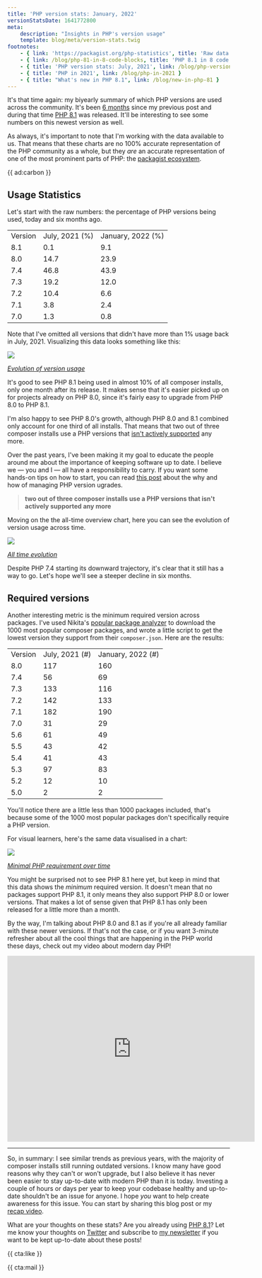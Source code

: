 ```yaml
---
title: 'PHP version stats: January, 2022'
versionStatsDate: 1641772800
meta:
    description: "Insights in PHP's version usage"
    template: blog/meta/version-stats.twig
footnotes:
    - { link: 'https://packagist.org/php-statistics', title: 'Raw data from packagist' }
    - { link: /blog/php-81-in-8-code-blocks, title: 'PHP 8.1 in 8 code blocks' }
    - { title: 'PHP version stats: July, 2021', link: /blog/php-version-stats-july-2021 }
    - { title: 'PHP in 2021', link: /blog/php-in-2021 }
    - { title: "What's new in PHP 8.1", link: /blog/new-in-php-81 }
---
```


It's that time again: my biyearly summary of which PHP versions are used across the community. It's been [6 months](/blog/php-version-stats-july-2021) since my previous post and during that time [PHP 8.1](/blog/new-in-php-81) was released. It'll be interesting to see some numbers on this newest version as well.

As always, it's important to note that I'm working with the data available to us. That means that these charts are no 100% accurate representation of the PHP community as a whole, but they _are_ an accurate representation of one of the most prominent parts of PHP: the [packagist ecosystem](https://packagist.org/php-statistics). 

{{ ad:carbon }}

## Usage Statistics

Let's start with the raw numbers: the percentage of PHP versions being used, today and six months ago.

<table>

<tr class="table-head">
    <td>Version</td>
    <td>July, 2021 (%)</td>
    <td>January, 2022 (%)</td>
</tr>

<tr>
    <td>8.1</td>
    <td>0.1</td>
    <td>9.1</td>
</tr>

<tr>
    <td>8.0</td>
    <td>14.7</td>
    <td>23.9</td>
</tr>

<tr>
    <td>7.4</td>
    <td>46.8</td>
    <td>43.9</td>
</tr>

<tr>
    <td>7.3</td>
    <td>19.2</td>
    <td>12.0</td>
</tr>

<tr>
    <td>7.2</td>
    <td>10.4</td>
    <td>6.6</td>
</tr>

<tr>
    <td>7.1</td>
    <td>3.8</td>
    <td>2.4</td>
</tr>

<tr>
    <td>7.0</td>
    <td>1.3</td>
    <td>0.8</td>
</tr>

</table>

Note that I've omitted all versions that didn't have more than 1% usage back in July, 2021. Visualizing this data looks something like this:

<div class="image-noborder image-wide"></div>

[![](/resources/img/blog/version-stats/2022-jan-01.svg)](/resources/img/blog/version-stats/2022-jan-01.svg)

<em class="center small">[Evolution of version usage](/resources/img/blog/version-stats/2022-jan-01.svg)</em>

It's good to see PHP 8.1 being used in almost 10% of all composer installs, only one month after its release. It makes sense that it's easier picked up on for projects already on PHP 8.0, since it's fairly easy to upgrade from PHP 8.0 to PHP 8.1.

I'm also happy to see PHP 8.0's growth, although PHP 8.0 and 8.1 combined only account for one third of all installs. That means that two out of three composer installs use a PHP versions that [isn't actively supported](https://www.php.net/supported-versions.php) any more. 

Over the past years, I've been making it my goal to educate the people around me about the importance of keeping software up to date. I believe we — you and I — all have a responsibility to carry. If you want some hands-on tips on how to start, you can read [this post](/blog/a-storm-in-a-glass-of-water) about the why and how of managing PHP version ugrades.

> **two out of three composer installs use a PHP versions that isn't actively supported any more**

Moving on the the all-time overview chart, here you can see the evolution of version usage across time.

<div class="image-noborder image-wide"></div>

[![](/resources/img/blog/version-stats/2022-jan-02.svg)](/resources/img/blog/version-stats/2022-jan-02.svg)

<em class="center small">[All time evolution](/resources/img/blog/version-stats/2022-jan-02.svg)</em>

Despite PHP 7.4 starting its downward trajectory, it's clear that it still has a way to go. Let's hope we'll see a steeper decline in six months.

## Required versions

Another interesting metric is the minimum required version across packages. I've used Nikita's [popular package analyzer](*https://github.com/nikic/popular-package-analysis) to download the 1000 most popular composer packages, and wrote a little script to get the lowest version they support from their `composer.json`. Here are the results:

<table>

<tr class="table-head">
    <td>Version</td>
    <td>July, 2021 (#)</td>
    <td>January, 2022 (#)</td>
</tr>

<tr>
    <td>8.0</td>
    <td>117</td>
    <td>160</td>
</tr>

<tr>
    <td>7.4</td>
    <td>56</td>
    <td>69</td>
</tr>

<tr>
    <td>7.3</td>
    <td>133</td>
    <td>116</td>
</tr>

<tr>
    <td>7.2</td>
    <td>142</td>
    <td>133</td>
</tr>

<tr>
    <td>7.1</td>
    <td>182</td>
    <td>190</td>
</tr>

<tr>
    <td>7.0</td>
    <td>31</td>
    <td>29</td>
</tr>

<tr>
    <td>5.6</td>
    <td>61</td>
    <td>49</td>
</tr>

<tr>
    <td>5.5</td>
    <td>43</td>
    <td>42</td>
</tr>

<tr>
    <td>5.4</td>
    <td>41</td>
    <td>43</td>
</tr>

<tr>
    <td>5.3</td>
    <td>97</td>
    <td>83</td>
</tr>

<tr>
    <td>5.2</td>
    <td>12</td>
    <td>10</td>
</tr>

<tr>
    <td>5.0</td>
    <td>2</td>
    <td>2</td>
</tr>

</table>

You'll notice there are a little less than 1000 packages included, that's because some of the 1000 most popular packages don't specifically require a PHP version.

For visual learners, here's the same data visualised in a chart: 

<div class="image-noborder image-wide"></div>

[![](/resources/img/blog/version-stats/2022-jan-03.svg)](/resources/img/blog/version-stats/2022-jan-03.svg)

<em class="center small">[Minimal PHP requirement over time](/resources/img/blog/version-stats/2022-jan-03.svg)</em>

You might be surprised not to see PHP 8.1 here yet, but keep in mind that this data shows the _minimum_ required version. It doesn't mean that no packages support PHP 8.1, it only means they also support PHP 8.0 or lower versions. That makes a lot of sense given that PHP 8.1 has only been released for a little more than a month.

By the way, I'm talking about PHP 8.0 and 8.1 as if you're all already familiar with these newer versions. If that's not the case, or if you want 3-minute refresher about all the cool things that are happening in the PHP world these days, check out my video about modern day PHP!

<iframe width="560" height="420" src="https://www.youtube.com/embed/W3p8BGeiTwQ" title="YouTube video player" frameborder="0" allow="accelerometer; autoplay; clipboard-write; encrypted-media; gyroscope; picture-in-picture" allowfullscreen></iframe>

---

So, in summary: I see similar trends as previous years, with the majority of composer installs still running outdated versions. I know many have good reasons why they can't or won't upgrade, but I also believe it has never been easier to stay up-to-date with modern PHP than it is today. Investing a couple of hours or days per year to keep your codebase healthy and up-to-date shouldn't be an issue for anyone. I hope _you_ want to help create awareness for this issue. You can start by sharing this blog post or my [recap video](https://www.youtube.com/embed/W3p8BGeiTwQ).

What are your thoughts on these stats? Are you already using [PHP 8.1](/blog/new-in-php-81)? Let me know your thoughts on [Twitter](*https://twitter.com/brendt_gd) and subscribe to [my newsletter](/newsletter/subscribe) if you want to be kept up-to-date about these posts!

{{ cta:like }}

{{ cta:mail }}
